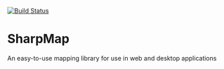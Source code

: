 [![Build Status](https://travis-ci.org/SharpMap/SharpMap.svg?branch=Branches%2F1.0)](https://travis-ci.org/SharpMap/SharpMap)
# SharpMap
An easy-to-use mapping library for use in web and desktop applications
